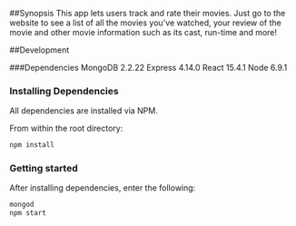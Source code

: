 ##Synopsis
This app lets users track and rate their movies. Just go to the website to see a list of all the movies you've watched, your review of the movie and other movie information such as its cast, run-time and more!

##Development

###Dependencies
MongoDB 2.2.22
Express 4.14.0
React 15.4.1
Node 6.9.1

### Installing Dependencies
All dependencies are installed via NPM.

From within the root directory:

```sh
npm install
```

### Getting started
After installing dependencies, enter the following:

```sh
mongod
npm start
```